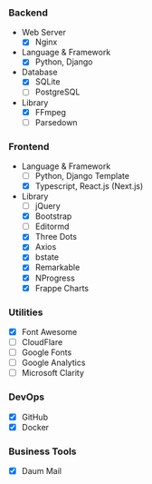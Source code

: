 ### Backend

- Web Server
  - [x] Nginx
- Language & Framework
  - [x] Python, Django
- Database
  - [x] SQLite
  - [ ] PostgreSQL
- Library
  - [x] FFmpeg
  - [ ] Parsedown

### Frontend

- Language & Framework
  - [ ] Python, Django Template
  - [x] Typescript, React.js (Next.js)
- Library
  - [ ] jQuery
  - [x] Bootstrap
  - [ ] Editormd
  - [x] Three Dots
  - [x] Axios
  - [x] bstate
  - [x] Remarkable
  - [x] NProgress
  - [x] Frappe Charts

### Utilities

- [x] Font Awesome
- [ ] CloudFlare
- [ ] Google Fonts
- [ ] Google Analytics
- [ ] Microsoft Clarity

### DevOps

- [x] GitHub
- [x] Docker

### Business Tools

- [x] Daum Mail
